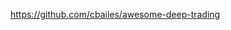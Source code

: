 

<!--
 * @version:
 * @Author:  StevenJokess https://github.com/StevenJokess
 * @Date: 2020-11-27 18:07:19
 * @LastEditors:  StevenJokess https://github.com/StevenJokess
 * @LastEditTime: 2020-11-27 18:07:20
 * @Description:
 * @TODO::
 * @Reference:
-->
https://github.com/cbailes/awesome-deep-trading
